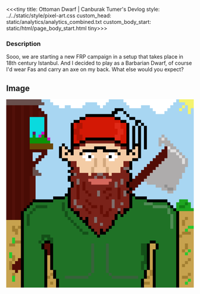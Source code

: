 <<<tiny
title: Ottoman Dwarf | Canburak Tumer's Devlog
style: ../../static/style/pixel-art.css
custom_head: static/analytics/analytics_combined.txt
custom_body_start: static/html/page_body_start.html
tiny>>>

### Description
Sooo, we are starting a new FRP campaign in a setup that takes place in 18th century Istanbul. And I decided to play as a Barbarian Dwarf, of course I'd wear Fas and carry an axe on my back. What else would you expect?

## Image
![art](../../static/pixel-art/Dwarf-v1.gif)
